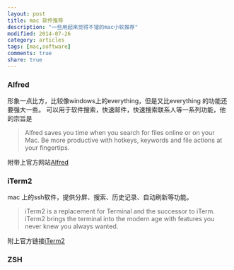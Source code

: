 ```yaml
---
layout: post
title: mac 软件推荐
description: "一些用起来觉得不错的mac小软推荐"
modified: 2014-07-26
category: articles
tags: [mac,software]
comments: true
share: true
---
```



### Alfred

形象一点比方，比较像windows上的everything，但是又比everything 的功能还要强大一些。 
可以用于软件搜索，快速邮件，快速搜索联系人等一系列功能，他的宗旨是

> Alfred saves you time when you search for files online or on your Mac. Be more productive with hotkeys, keywords and file actions at your fingertips.

附带上官方网站[Alfred](http://www.alfredapp.com)

### iTerm2 
mac 上的ssh软件，提供分屏、搜索、历史记录、自动刷新等功能。

> iTerm2 is a replacement for Terminal and the successor to iTerm. iTerm2 brings the terminal into the modern age with features you never knew you always wanted.

附上官方链接[iTerm2](http://iterm2.com/index.html)

### ZSH 
